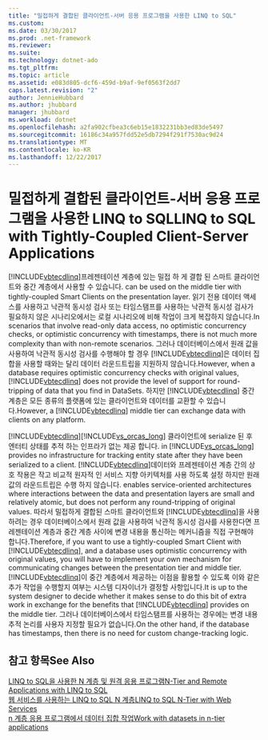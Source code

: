 ```yaml
---
title: "밀접하게 결합된 클라이언트-서버 응용 프로그램을 사용한 LINQ to SQL"
ms.custom: 
ms.date: 03/30/2017
ms.prod: .net-framework
ms.reviewer: 
ms.suite: 
ms.technology: dotnet-ado
ms.tgt_pltfrm: 
ms.topic: article
ms.assetid: e083d805-dcf6-459d-b9af-9ef0563f2dd7
caps.latest.revision: "2"
author: JennieHubbard
ms.author: jhubbard
manager: jhubbard
ms.workload: dotnet
ms.openlocfilehash: a2fa902cfbea3c6eb15e1832231bb3ed83de5497
ms.sourcegitcommit: 16186c34a957fdd52e5db7294f291f7530ac9d24
ms.translationtype: MT
ms.contentlocale: ko-KR
ms.lasthandoff: 12/22/2017
---
```

# <a name="linq-to-sql-with-tightly-coupled-client-server-applications"></a><span data-ttu-id="df60e-102">밀접하게 결합된 클라이언트-서버 응용 프로그램을 사용한 LINQ to SQL</span><span class="sxs-lookup"><span data-stu-id="df60e-102">LINQ to SQL with Tightly-Coupled Client-Server Applications</span></span>
[!INCLUDE[vbtecdlinq](../../../../../../includes/vbtecdlinq-md.md)]<span data-ttu-id="df60e-103">프레젠테이션 계층에 있는 밀접 하 게 결합 된 스마트 클라이언트와 중간 계층에서 사용할 수 있습니다.</span><span class="sxs-lookup"><span data-stu-id="df60e-103"> can be used on the middle tier with tightly-coupled Smart Clients on the presentation layer.</span></span> <span data-ttu-id="df60e-104">읽기 전용 데이터 액세스를 사용하고 낙관적 동시성 검사 또는 타임스탬프를 사용하는 낙관적 동시성 검사가 필요하지 않은 시나리오에서는 로컬 시나리오에 비해 작업이 크게 복잡하지 않습니다.</span><span class="sxs-lookup"><span data-stu-id="df60e-104">In scenarios that involve read-only data access, no optimistic concurrency checks, or optimistic concurrency with timestamps, there is not much more complexity than with non-remote scenarios.</span></span> <span data-ttu-id="df60e-105">그러나 데이터베이스에서 원래 값을 사용하여 낙관적 동시성 검사를 수행해야 할 경우 [!INCLUDE[vbtecdlinq](../../../../../../includes/vbtecdlinq-md.md)]은 데이터 집합을 사용할 때와는 달리 데이터 라운드트립을 지원하지 않습니다.</span><span class="sxs-lookup"><span data-stu-id="df60e-105">However, when a database requires optimistic concurrency checks with original values, [!INCLUDE[vbtecdlinq](../../../../../../includes/vbtecdlinq-md.md)] does not provide the level of support for round-tripping of data that you find in DataSets.</span></span> <span data-ttu-id="df60e-106">하지만 [!INCLUDE[vbtecdlinq](../../../../../../includes/vbtecdlinq-md.md)] 중간 계층은 모든 종류의 플랫폼에 있는 클라이언트와 데이터를 교환할 수 있습니다.</span><span class="sxs-lookup"><span data-stu-id="df60e-106">However, a [!INCLUDE[vbtecdlinq](../../../../../../includes/vbtecdlinq-md.md)] middle tier can exchange data with clients on any platform.</span></span>  
  
 [!INCLUDE[vbtecdlinq](../../../../../../includes/vbtecdlinq-md.md)]<span data-ttu-id="df60e-107">[!INCLUDE[vs_orcas_long](../../../../../../includes/vs-orcas-long-md.md)] 클라이언트에 serialize 된 후 엔터티 상태를 추적 하는 인프라가 없는 제공 합니다.</span><span class="sxs-lookup"><span data-stu-id="df60e-107"> in [!INCLUDE[vs_orcas_long](../../../../../../includes/vs-orcas-long-md.md)] provides no infrastructure for tracking entity state after they have been serialized to a client.</span></span> [!INCLUDE[vbtecdlinq](../../../../../../includes/vbtecdlinq-md.md)]<span data-ttu-id="df60e-108">데이터와 프레젠테이션 계층 간의 상호 작용은 작고 비교적 원자적 인 서비스 지향 아키텍처를 사용 하도록 설정 하지만 원래 값의 라운드트립은 수행 하지 않습니다.</span><span class="sxs-lookup"><span data-stu-id="df60e-108"> enables service-oriented architectures where interactions between the data and presentation layers are small and relatively atomic, but does not perform any round-tripping of original values.</span></span> <span data-ttu-id="df60e-109">따라서 밀접하게 결합된 스마트 클라이언트와 [!INCLUDE[vbtecdlinq](../../../../../../includes/vbtecdlinq-md.md)]을 사용하려는 경우 데이터베이스에서 원래 값을 사용하여 낙관적 동시성 검사를 사용한다면 프레젠테이션 계층과 중간 계층 사이에 변경 내용을 통신하는 메커니즘을 직접 구현해야 합니다.</span><span class="sxs-lookup"><span data-stu-id="df60e-109">Therefore, if you want to use a tightly-coupled Smart Client with [!INCLUDE[vbtecdlinq](../../../../../../includes/vbtecdlinq-md.md)], and a database uses optimistic concurrency with original values, you will have to implement your own mechanism for communicating changes between the presentation tier and middle tier.</span></span> <span data-ttu-id="df60e-110">[!INCLUDE[vbtecdlinq](../../../../../../includes/vbtecdlinq-md.md)]이 중간 계층에서 제공하는 이점을 활용할 수 있도록 이와 같은 추가 작업을 수행할지 여부는 시스템 디자이너가 결정할 사항입니다.</span><span class="sxs-lookup"><span data-stu-id="df60e-110">It is up to the system designer to decide whether it makes sense to do this bit of extra work in exchange for the benefits that [!INCLUDE[vbtecdlinq](../../../../../../includes/vbtecdlinq-md.md)] provides on the middle tier.</span></span> <span data-ttu-id="df60e-111">그러나 데이터베이스에서 타임스탬프를 사용하는 경우에는 변경 내용 추적 논리를 사용자 지정할 필요가 없습니다.</span><span class="sxs-lookup"><span data-stu-id="df60e-111">On the other hand, if the database has timestamps, then there is no need for custom change-tracking logic.</span></span>  
  
## <a name="see-also"></a><span data-ttu-id="df60e-112">참고 항목</span><span class="sxs-lookup"><span data-stu-id="df60e-112">See Also</span></span>  
 [<span data-ttu-id="df60e-113">LINQ to SQL을 사용한 N 계층 및 원격 응용 프로그램</span><span class="sxs-lookup"><span data-stu-id="df60e-113">N-Tier and Remote Applications with LINQ to SQL</span></span>](../../../../../../docs/framework/data/adonet/sql/linq/n-tier-and-remote-applications-with-linq-to-sql.md)  
 [<span data-ttu-id="df60e-114">웹 서비스를 사용하는 LINQ to SQL N 계층</span><span class="sxs-lookup"><span data-stu-id="df60e-114">LINQ to SQL N-Tier with Web Services</span></span>](../../../../../../docs/framework/data/adonet/sql/linq/linq-to-sql-n-tier-with-web-services.md)  
 [<span data-ttu-id="df60e-115">n 계층 응용 프로그램에서 데이터 집합 작업</span><span class="sxs-lookup"><span data-stu-id="df60e-115">Work with datasets in n-tier applications</span></span>](http://msdn.microsoft.com/library/f6ae2ee0-ea5f-4a79-8f4b-e21c115afb20)
